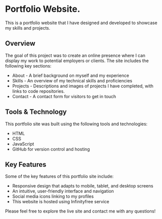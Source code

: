 ﻿# Portfolio Website.

This is a portfolio website that I have designed and developed to showcase my skills and projects. 

## Overview

The goal of this project was to create an online presence where I can display my work to potential employers or clients. The site includes the following key sections:

- About - A brief background on myself and my experience
- Skills - An overview of my technical skills and proficiencies  
- Projects - Descriptions and images of projects I have completed, with links to code repositories.
- Contact - A contact form for visitors to get in touch

## Tools & Technology

This portfolio site was built using the following tools and technologies:

- HTML
- CSS
- JavaScript
- GitHub for version control and hosting

## Key Features

Some of the key features of this portfolio site include:

- Responsive design that adapts to mobile, tablet, and desktop screens
- An intuitive, user-friendly interface and navigation
- Social media icons linking to my profiles
- This website is hosted using Infinityfree service


Please feel free to explore the live site and contact me with any questions!

